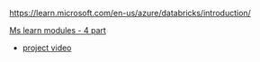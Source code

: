 https://learn.microsoft.com/en-us/azure/databricks/introduction/

[Ms learn modules - 4 part](https://learn.microsoft.com/en-us/training/paths/data-engineer-azure-databricks/)

- [project video](https://youtu.be/pMqnvXgPKlI?feature=shared)
